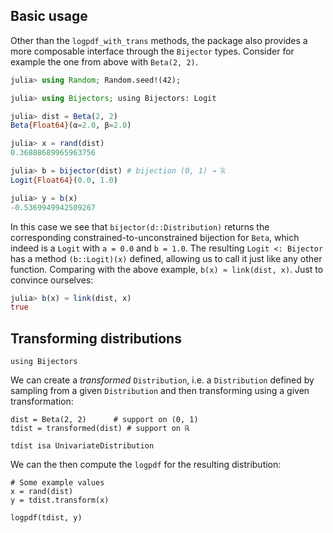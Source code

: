 ## Basic usage
Other than the `logpdf_with_trans` methods, the package also provides a more composable interface through the `Bijector` types. Consider for example the one from above with `Beta(2, 2)`.

```julia
julia> using Random; Random.seed!(42);

julia> using Bijectors; using Bijectors: Logit

julia> dist = Beta(2, 2)
Beta{Float64}(α=2.0, β=2.0)

julia> x = rand(dist)
0.36888689965963756

julia> b = bijector(dist) # bijection (0, 1) → ℝ
Logit{Float64}(0.0, 1.0)

julia> y = b(x)
-0.5369949942509267
```

In this case we see that `bijector(d::Distribution)` returns the corresponding constrained-to-unconstrained bijection for `Beta`, which indeed is a `Logit` with `a = 0.0` and `b = 1.0`. The resulting `Logit <: Bijector` has a method `(b::Logit)(x)` defined, allowing us to call it just like any other function. Comparing with the above example, `b(x) ≈ link(dist, x)`. Just to convince ourselves:

```julia
julia> b(x) ≈ link(dist, x)
true
```

## Transforming distributions

```@setup transformed-dist-simple
using Bijectors
```

We can create a _transformed_ `Distribution`, i.e. a `Distribution` defined by sampling from a given `Distribution` and then transforming using a given transformation:

```@repl transformed-dist-simple
dist = Beta(2, 2)      # support on (0, 1)
tdist = transformed(dist) # support on ℝ

tdist isa UnivariateDistribution
```

We can the then compute the `logpdf` for the resulting distribution:

```@repl transformed-dist-simple
# Some example values
x = rand(dist)
y = tdist.transform(x)

logpdf(tdist, y)
```
